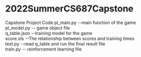 # 2022SummerCS687Capstone
Capstone Project Code 
pl_main.py --main function of the game   
pl_model.py -- game object file  
q_table.json --training model for the game  
score.xls --The relationship between scores and training times  
test.py --read q_table and run the final result file  
train.py -- reinforcement learning file  
  

